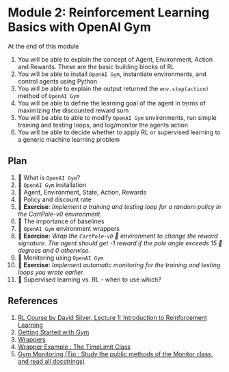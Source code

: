 # Module 2: Reinforcement Learning Basics with OpenAI Gym

At the end of this module

1. You will be able to explain the concept of Agent, Environment, Action and Rewards. These are the basic
building blocks of RL
2. You will be able to install `OpenAI Gym`, instantiate environments, and control agents using Python
3. You will be able to explain the output returned the `env.step(action)` method of `OpenAI Gym`
4. You will be able to define the learning goal of the agent in terms of maximizing the discounted reward sum
5. You will be able to able to modify `OpenAI Gym` environments, run simple training and testing loops, and 
log/monitor the agents action
5. You will be able to decide whether to apply RL or supervised learning to a generic machine learning problem

## Plan

1. :movie_camera: What is `OpenAI Gym`?
2. :movie_camera: `OpenAI Gym` installation
3. :movie_camera: Agent, Environment, State, Action, Rewards
4. :movie_camera: Policy and discount rate
5. :pencil: **Exercise**: *Implement a training and testing loop for a random policy in the CartPole-v0 environment.*
6. :movie_camera: The importance of baselines
7. :movie_camera: `OpenAI Gym` environment wrappers
8. :pencil: **Exercise**: *Wrap the `CartPole-v0` :movie_camera: environment to change the reward signature. The agent should get -1 reward if the
pole angle exceeds 15 :movie_camera: degrees and 0 otherwise.*
9. :movie_camera: Monitoring using `OpenAI Gym`
10. :pencil: **Exercise**: *Implement automatic monitoring for the training and testing loops you wrote earlier.*
11. :movie_camera: Supervised learning vs. RL - when to use which?

## References

1. [RL Course by David Silver, Lecture 1: Introduction to Reinforcement Learning](https://www.youtube.com/watch?v=2pWv7GOvuf0)
2. [Getting Started with Gym](https://gym.openai.com/docs/#getting-started-with-gym)
3. [Wrappers](https://github.com/openai/gym/blob/master/gym/wrappers/README.md)
4. [Wrapper Example : The TimeLimit Class](https://github.com/openai/gym/blob/master/gym/wrappers/time_limit.py)
5. [Gym Monitoring (Tip : Study the public methods of the Monitor class, and read all docstrings)](https://github.com/openai/gym/blob/master/gym/wrappers/monitor.py)
